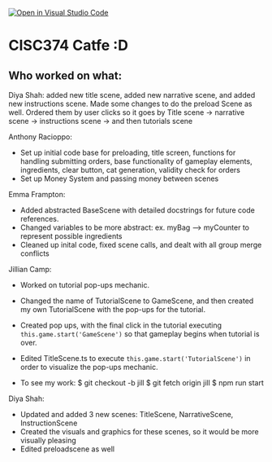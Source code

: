[![Open in Visual Studio Code](https://classroom.github.com/assets/open-in-vscode-c66648af7eb3fe8bc4f294546bfd86ef473780cde1dea487d3c4ff354943c9ae.svg)](https://classroom.github.com/online_ide?assignment_repo_id=10562433&assignment_repo_type=AssignmentRepo)

# CISC374 Catfe :D
## Who worked on what:

Diya Shah: added new title scene, added new narrative scene, and added new instructions scene. Made some changes to do the preload Scene as well. Ordered them by user clicks so it goes by Title scene -> narrative scene -> instructions scene -> and then tutorials scene

Anthony Racioppo:
- Set up initial code base for preloading, title screen, functions for handling submitting orders, base functionality of gameplay elements, ingredients, clear button, cat generation, validity check for orders
- Set up Money System and passing money between scenes

Emma Frampton:
- Added abstracted BaseScene with detailed docstrings for future code references.
- Changed variables to be more abstract: ex. myBag --> myCounter to represent possible ingredients
- Cleaned up inital code, fixed scene calls, and dealt with all group merge conflicts

Jillian Camp:
- Worked on tutorial pop-ups mechanic. 
- Changed the name of TutorialScene to GameScene, and then created my own TutorialScene with the pop-ups for the tutorial.
- Created pop ups, with the final click in the tutorial executing `this.game.start('GameScene')` so that gameplay begins when tutorial 
is over.
- Edited TitleScene.ts to execute `this.game.start('TutorialScene')` in order to visualize the pop-ups mechanic.

- To see my work: 
$ git checkout -b jill
$ git fetch origin jill
$ npm run start 

Diya Shah:
- Updated and added 3 new scenes: TitleScene, NarrativeScene, InstructionScene
- Created the visuals and graphics for these scenes, so it would be more visually pleasing
- Edited preloadscene as well

